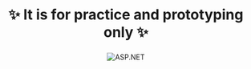 <div align="center">
  <h2 style="font-size: 2em;">✨ It is for practice and prototyping only ✨</h2>
    <img src="https://img.shields.io/badge/ASP.NET-512BD4?style=for-the-badge&logo=dotnet&logoColor=white" alt="ASP.NET" />
</div>
